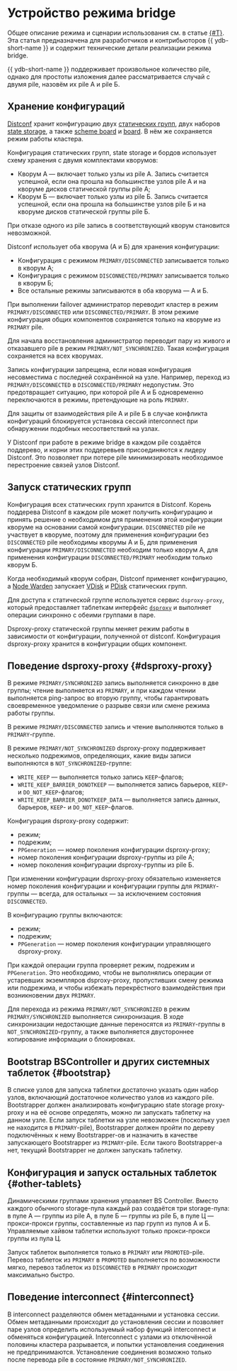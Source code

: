 # Устройство режима bridge  

Общее описание режима и сценарии использования см. в статье [{#T}](../concepts/bridge.md). Эта статья предназначена для разработчиков и контрибьюторов {{ ydb-short-name }} и содержит технические детали реализации режима bridge.  

{{ ydb-short-name }} поддерживает произвольное количество pile, однако для простоты изложения далее рассматривается случай с двумя pile, назовём их pile А и pile Б.

## Хранение конфигураций  

[Distconf](../concepts/glossary.md#distributed-configuration) хранит конфигурацию двух [статических групп](../concepts/glossary.md#static-group), двух наборов [state storage](../concepts/glossary.md#state-storage), а также [scheme board](../concepts/glossary.md#scheme-board) и [board](../concepts/glossary.md#board). В нём же сохраняется режим работы кластера.  

Конфигурация статических групп, state storage и бордов использует схему хранения с двумя комплектами кворумов:  

  - Кворум А — включает только узлы из pile А. Запись считается успешной, если она прошла на большинстве узлов pile А и на кворуме дисков статической группы pile A;
  - Кворум Б — включает только узлы из pile Б. Запись считается успешной, если она прошла на большинстве узлов pile Б и на кворуме дисков статической группы pile Б.

При отказе одного из pile запись в соответствующий кворум становится невозможной.

Distconf использует оба кворума (А и Б) для хранения конфигурации:  

  - Конфигурация с режимом `PRIMARY/DISCONNECTED` записывается только в кворум А;
  - Конфигурация с режимом `DISCONNECTED/PRIMARY` записывается только в кворум Б;  
  - Все остальные режимы записываются в оба кворума — А и Б.  

При выполнении failover администратор переводит кластер в режим `PRIMARY/DISCONNECTED` или `DISCONNECTED/PRIMARY`. В этом режиме конфигурация общих компонентов сохраняется только на кворуме из `PRIMARY` pile.  

Для начала восстановления администратор переводит пару из живого и отказавшего pile в режим `PRIMARY/NOT_SYNCHRONIZED`. Такая конфигурация сохраняется на всех кворумах. 

Запись конфигурации запрещена, если новая конфигурация несовместима с последней сохранённой на узле. Например, переход из `PRIMARY/DISCONNECTED` в `DISCONNECTED/PRIMARY` недопустим. Это предотвращает ситуацию, при которой pile А и Б одновременно переключаются в режимы, претендующие на роль `PRIMARY`.

Для защиты от взаимодействия pile А и pile Б в случае конфликта конфигураций блокируется установка сессий interconnect при обнаружении подобных несоответствий на узлах.

У Distconf при работе в режиме bridge в каждом pile создаётся поддерево, и корни этих поддеревьев присоединяются к лидеру Distconf. Это позволяет при потере pile минимизировать необходимое перестроение связей узлов Distconf.

## Запуск статических групп

Конфигурация всех статических групп хранится в Distconf. Корень поддерева Distconf в каждом pile может получить конфигурацию и принять решение о необходимом для применения этой конфигурации кворуме на основании самой конфигурации. `DISCONNECTED` pile не участвует в кворуме, поэтому для применения конфигурации без `DISCONNECTED` pile необходимы кворумы А и Б, для применения конфигурации `PRIMARY/DISCONNECTED` необходим только кворум А, для применения конфигурации `DISCONNECTED/PRIMARY` необходим только кворум Б.

Когда необходимый кворум собран, Distconf применяет конфигурацию, а [Node Warden](../concepts/glossary.md#node-warden) запускает [VDisk](../concepts/glossary.md#vdisk) и [PDisk](../concepts/glossary.md#pdisk) статических групп.

Для доступа к статической группе используется сервис `dsproxy-proxy`, который предоставляет таблеткам интерфейс [`dsproxy`](../concepts/glossary.md#ds-proxy) и выполняет операции синхронно с обеими группами в паре.

Dsproxy-proxy статической группы меняет режим работы в зависимости от конфигурации, полученной от distconf. Конфигурация dsproxy-proxy хранится в конфигурации общих компонент.

## Поведение dsproxy-proxy {#dsproxy-proxy}

В режиме `PRIMARY/SYNCHRONIZED` запись выполняется синхронно в две группы; чтение выполняется из `PRIMARY`, и при каждом чтении выполняется ping-запрос во вторую группу, чтобы гарантировать своевременное уведомление о разрыве связи или смене режима работы группы.

В режиме `PRIMARY/DISCONNECTED` запись и чтение выполняются только в `PRIMARY`-группе.

В режиме `PRIMARY/NOT_SYNCHRONIZED` dsproxy-proxy поддерживает несколько подрежимов, определяющих, какие виды записи выполняются в `NOT_SYNCHRONIZED`-группе:

  - `WRITE_KEEP` — выполняется только запись `KEEP`-флагов;
  - `WRITE_KEEP_BARRIER_DONOTKEEP` — выполняется запись барьеров, `KEEP`- и `DO_NOT_KEEP`-флагов;
  - `WRITE_KEEP_BARRIER_DONOTKEEP_DATA` — выполняется запись данных, барьеров, `KEEP`- и `DO_NOT_KEEP`-флагов.

Конфигурация dsproxy-proxy содержит:

  - режим;
  - подрежим;
  - `PPGeneration` — номер поколения конфигурации dsproxy-proxy;
  - номер поколения конфигурации dsproxy-группы из pile А;
  - номер поколения конфигурации dsproxy-группы из pile Б.

При изменении конфигурации dsproxy-proxy обязательно изменяется номер поколения конфигурации и конфигурации группы для `PRIMARY`-группы — всегда, для остальных — за исключением состояния `DISCONNECTED`.

В конфигурацию группы включаются:

  - режим;
  - подрежим;
  - `PPGeneration` — номер поколения конфигурации управляющего dsproxy-proxy.

При каждой операции группа проверяет режим, подрежим и `PPGeneration`. Это необходимо, чтобы не выполнялись операции от устаревших экземпляров dsproxy-proxy, пропустивших смену режима или подрежима, и чтобы избежать перекрёстного взаимодействия при возникновении двух `PRIMARY`.

Для перехода из режима `PRIMARY/NOT_SYNCHRONIZED` в режим `PRIMARY/SYNCHRONIZED` выполняется синхронизация. В ходе синхронизации недостающие данные переносятся из `PRIMARY`-группы в `NOT_SYNCHRONIZED`-группу, а также выполняется двустороннее копирование информации о блокировках.

## Bootstrap BSController и других системных таблеток {#bootstrap}

В списке узлов для запуска таблетки достаточно указать один набор узлов, включающий достаточное количество узлов из каждого pile. Bootstrapper должен анализировать конфигурацию state storage proxy-proxy и на её основе определять, можно ли запускать таблетку на данном узле. Если запуск таблетки на узле невозможен (поскольку узел не находится в `PRIMARY`-pile), Bootstrapper должен пройти по дереву подключённых к нему Bootstrapper-ов и назначить в качестве запускающего Bootstrapper из `PRIMARY`-pile. Если такого Bootstrapper-а нет, текущий Bootstrapper не должен запускать таблетку.

## Конфигурация и запуск остальных таблеток {#other-tablets}

Динамическими группами хранения управляет BS Controller. Вместо каждого обычного storage-пула каждый раз создаётся три storage-пула: в пуле А — группы из pile А, в пуле Б — группы из pile Б, в пуле Ц — прокси-прокси группы, составленные из пар групп из пулов А и Б. Управляемые хайвом таблетки используют только прокси-прокси группы из пула Ц.

Запуск таблеток выполняется только в `PRIMARY` или `PROMOTED`-pile. Перевоз таблеток из `PRIMARY` в `PROMOTED` выполняется по возможности мягко, перевоз таблеток из `DISCONNECTED` в `PRIMARY` происходит максимально быстро.

## Поведение interconnect {#interconnect}

В interconnect разделяются обмен метаданными и установка сессии.
Обмен метаданными происходит до установления сессии и позволяет паре узлов определить используемый набор функций interconnect и обменяться конфигурацией.
Interconnect с узлами из отключённой половины кластера разрывается, и попытки установления соединения не предпринимаются. Установление соединения возможно только после перевода pile в состояние `PRIMARY/NOT_SYNCHRONIZED`.
